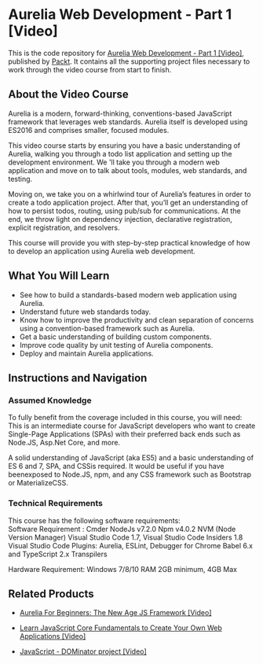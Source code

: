 # Aurelia Web Development - Part 1 [Video]
This is the code repository for [Aurelia Web Development - Part 1 [Video]](https://www.packtpub.com/web-development/aurelia-web-development-part-1-video?utm_source=github&utm_medium=repository&utm_campaign=9781787289710), published by [Packt](https://www.packtpub.com/?utm_source=github). It contains all the supporting project files necessary to work through the video course from start to finish.
## About the Video Course
Aurelia is a modern, forward-thinking, conventions-based JavaScript framework that leverages web standards. Aurelia itself is developed using ES2016 and comprises smaller, focused modules.

This video course starts by ensuring you have a basic understanding of Aurelia, walking you through a todo list application and setting up the development environment. We 'll take you through a modern web application and move on to talk about tools, modules, web standards, and testing. 

Moving on, we take you on a whirlwind tour of Aurelia’s features in order to create a todo application project. After that, you’ll get an understanding of how to persist todos, routing, using pub/sub for communications. At the end, we throw light on dependency injection, declarative registration, explicit registration, and resolvers.

This course will provide you with step-by-step practical knowledge of how to develop an application using Aurelia web development.

<H2>What You Will Learn</H2>
<DIV class=book-info-will-learn-text>
<UL>
<LI>See how to build a standards-based modern web application using Aurelia. 
<LI>Understand future web standards today. 
<LI>Know how to improve the productivity and clean separation of concerns using a convention-based framework such as Aurelia. 
<LI>Get a basic understanding of building custom components. 
<LI>Improve code quality by unit testing of Aurelia components. 
<LI>Deploy and maintain Aurelia applications. </LI></UL></DIV>

## Instructions and Navigation
### Assumed Knowledge
To fully benefit from the coverage included in this course, you will need:<br/>
This is an intermediate course for JavaScript developers who want to create Single-Page Applications (SPAs) with their preferred back ends such as Node.JS, Asp.Net Core, and more.

A solid understanding of JavaScript (aka ES5) and a basic understanding of ES 6 and 7, SPA, and CSSis required. It would be useful if you have beenexposed to Node.JS, npm, and any CSS framework such as Bootstrap or MaterializeCSS.
### Technical Requirements
This course has the following software requirements:<br/>
Software Requirement :
Cmder
NodeJs v7.2.0
Npm v4.0.2
NVM (Node Version Manager)
Visual Studio Code 1.7, Visual Studio Code Insiders 1.8
Visual Studio Code Plugins: Aurelia, ESLint, Debugger for Chrome
Babel 6.x and TypeScript 2.x Transpilers


Hardware Requirement:
Windows 7/8/10
RAM 2GB minimum, 4GB Max

## Related Products
* [Aurelia For Beginners: The New Age JS Framework [Video]](https://www.packtpub.com/application-development/aurelia-beginners-new-age-js-framework-video?utm_source=github&utm_medium=repository&utm_campaign=9781789139754)

* [Learn JavaScript Core Fundamentals to Create Your Own Web Applications [Video]](https://www.packtpub.com/application-development/learn-javascript-core-fundamentals-create-your-own-web-applications-video?utm_source=github&utm_medium=repository&utm_campaign=9781838824754)

* [JavaScript - DOMinator project [Video]](https://www.packtpub.com/web-development/javascript-dominator-project-video?utm_source=github&utm_medium=repository&utm_campaign=9781838820749)


